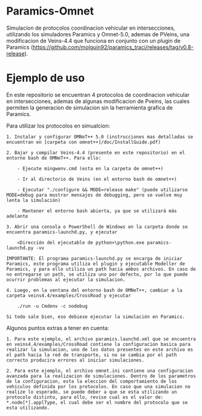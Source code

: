 # Paramics-Omnet

Simulacion de protocolos coordinacion vehicular en intersecciones, utilizando los simuladores Paramics y Omnet-5.0, ademas de PVeins, una modificacion de Veins-4.4 que funciona en conjunto con un plugin de Paramics (https://github.com/molguin92/paramics_traci/releases/tag/v0.8-release).

# Ejemplo de uso

En este repositorio se encuentran 4 protocolos de coordinacion vehicular en intersecciones, ademas de algunas modificacion de Pveins, las cuales permiten la generacion de simulacion sin la herramienta grafica de Paramics.

Para utilizar los protocolos en simualcion:

    1. Instalar y configurar OMNeT++ 5.0 (instrucciones mas detalladas se encuentran en [carpeta con omnet++]/doc/InstallGuide.pdf)

    2. Bajar y compilar Veins-4.4 (presente en este repositorio) en el entorno bash de OMNeT++. Para ello:

        - Ejecute mingwenv.cmd (esta en la carpeta de omnet++)

        - Ir al directorio de Veins (en el entorno bash de omnet++)

        - Ejecutar "./configure && MODE=release make" (puede utilizarse MODE=debug para mostrar mensajes de debugging, pero se vuelve muy lenta la simulación)

        - Mantener el entorno bash abierta, ya que se utilizará más adelante

    3. Abrir una consola o PowerShell de Windows en la carpeta donde se encuentra paramics-launchd.py, y ejecutar

        <Dirección del ejecutable de python>\python.exe paramics-launchd.py -vv

    IMPORTANTE: El programa paramics-launchd.py se encarga de iniciar Paramics, este programa utiliza el plugin y ejecutable Modeller de Paramics, y para ello utiliza un path hacia ambos archivos. En caso de no entregarse un path, se utiliza uno por defecto, por lo que puede ocurrir problemas al ejecutar la simulacion.

    4. Luego, en la ventana del entorno bash de OMNeT++, cambiar a la carpeta veins4.4/examples/CrossRoad y ejecutar

        ./run -u Cmdenv -c nodebug

    Si todo sale bien, eso debiese ejecutar la simulación en Paramics.

Algunos puntos extras a tener en cuenta:

    1. Para este ejemplo, el archivo paramics.launchd.xml que se encuentra en veins4.4/examples/CrossRoad contiene la configuracion basica para realizar la simulacion, uno de los datos presentes en este archivo es el path hacia la red de transporte, si no se cambia por el path correcto producira errores al iniciar simulaciones.

    2. Para este ejemplo, el archivo omnet.ini contiene una configuracion avanzada para la realizacion de simulaciones. Dentro de los parametros de la configuracion, esta la eleccion del comportamiento de los vehiculos definida por los protocolos. En caso que una simulacion no realize lo esperado, se puede deber a que se esta utilizando un protocolo distinto, para ello, revise cual es el valor de: *.node[*].applType, el cual debe ser el nombre del protocolo que se esta utilizando.